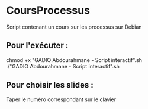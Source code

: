 # CoursProcessus
Script contenant un cours sur les processus sur Debian

## Pour l'exécuter : 
chmod +x "GADIO Abdourahmane - Script interactif".sh<br>
./"GADIO Abdourahmane - Script interactif".sh


## Pour choisir les slides :
Taper le numéro correspondant sur le clavier



